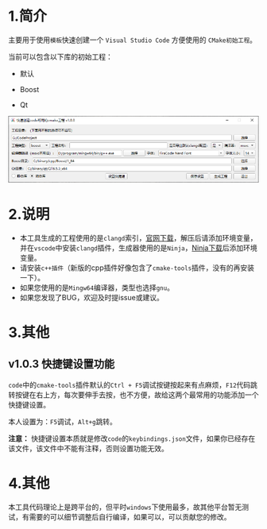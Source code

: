 # 1.简介

主要用于使用`模板`快速创建一个 `Visual Studio Code` 方便使用的 `CMake初始工程`。

当前可以包含以下库的初始工程：

- 默认

- Boost

- Qt

![示例图片](https://github.com/taynpg/quick-cpp/raw/main/img/show.png)

# 2.说明

- 本工具生成的工程使用的是`clangd`索引，[官网下载](https://github.com/clangd/clangd/releases)，解压后请添加环境变量，并在`vscode`中安装`clangd`插件，生成器使用的是`Ninja`，[Ninja下载](https://github.com/ninja-build/ninja/releases)后添加环境变量。
- 请安装`c++插件`（新版的cpp插件好像包含了`cmake-tools`插件，没有的再安装一下）。
- 如果您使用的是`Mingw64`编译器，类型也选择`gnu`。
- 如果您发现了BUG，欢迎及时提issue或建议。

# 3.其他

## v1.0.3 快捷键设置功能

`code`中的`cmake-tools`插件默认的`Ctrl + F5`调试按键按起来有点麻烦，`F12`代码跳转按键在右上方，每次要伸手去按，也不方便，故给这两个最常用的功能添加一个快捷键设置。

本人设置为：`F5`调试，`Alt+g`跳转。

**注意：** 快捷键设置本质就是修改`code`的`keybindings.json`文件，如果你已经存在该文件，该文件中不能有注释，否则设置功能无效。

# 4.其他

本工具代码理论上是跨平台的，但平时`windows`下使用最多，故其他平台暂无测试，有需要的可以细节调整后自行编译，如果可以，可以贡献您的修改。
